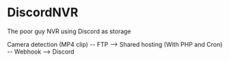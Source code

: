 # DiscordNVR
The poor guy NVR using Discord as storage

Camera detection (MP4 clip) -- FTP --> Shared hosting (With PHP and Cron) -- Webhook --> Discord
